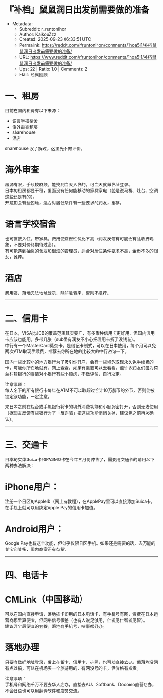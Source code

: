 # 『补档』鼠鼠润日出发前需要做的准备

- Metadata:
  - Subreddit: r_runtonihon
  - Author: KaikouZzz
  - Created: 2025-09-23 06:33:51 UTC
  - Permalink: https://reddit.com/r/runtonihon/comments/1noa5i1/补档鼠鼠润日出发前需要做的准备/
  - URL: https://www.reddit.com/r/runtonihon/comments/1noa5i1/补档鼠鼠润日出发前需要做的准备/
  - Ups: 22 | Ratio: 1.0 | Comments: 2
  - Flair: 经典回顾


# 一、租房

目前在国内租房有以下来源：

- 语言学校宿舍
- 海外审查租房
- sharehouse
- 酒店

sharehouse 没了解过，这里先不做评价。

# 海外审查

房源有限，手续较麻烦，能找到当天入住的，可当天就做住址登录。  
日本的租房都是干租，里面没有任何能移动的家具家电（就是说马桶、灶台、空调这些还是有的）。  
开荒期会有些困难，适合对居住条件有一些要求的润友，推荐。

# 语言学校宿舍

也可直接入住，带家具，费用便宜但性价比不高（润友反馈有可能会有乱收费现象，不要对价格期待过高）。  
有可能遇到抽象的舍友和很烦的管理员，适合对居住条件要求不高，金币不多的润友，推荐。

# 酒店

费用高，落地无法地址登录，除非急着来，否则不推荐。

------------------------------------------------------------------------

# 二、信用卡

在日本，VISA比JCB的覆盖范围其实要广，有多币种信用卡更好用，但国内信用卡应该也能用，多带几张（sub里有润友不小心把信用卡折了没钱花）。  
中行有一个MasterCard莫奈卡，是借记卡制式，可以在日本使用，每个月可以免两次ATM取现手续费，推荐去你所在地的比较大的中行咨询一下。

国内一些比较小的地方银行为了吸引你开户，会有一些境外取现永久免手续费的卡，可能你所在地就有，网上查查，如果有需要可以去看看，但许多润友们因为荷兰村镇银行的事情对小银行有些小顾虑，不做评价，自行决定。

注意事项：  
每人名下的所有银行卡每年在ATM不可以取超过合计10万腊币的外币，否则会被锁定该功能，一定注意。

来日本之前在柜台或手机银行将卡的境外消费功能和小额免密打开，否则无法使用（据润友反馈有些银行为了「反诈骗」把这些功能悄悄关掉，建议走之前再次确认）。

------------------------------------------------------------------------

# 三、交通卡

日本的实体Suica卡和PASMO卡在今年三月份停售了，需要用交通卡的请用以下两种办法解决：

# iPhone用户：

注册一个日区的AppleID（网上有教程），在ApplePay里可以直接添加Suica卡，在手机上就可以用绑定Apple
Pay的信用卡加值。

# Android用户：

Google
Pay也有这个功能，但似乎仅限日区手机。如果还是需要的话，去万能的某宝和某多，国内商家还有存货。

------------------------------------------------------------------------

# 四、电话卡

# CMLink（中国移动）

可以在国内直接申请，落地插卡即用的日本电话卡，有手机号有网，资费在日本运营商那里算便宜，但网络信号很差（也有人说足够用，仁者见仁智者见智）。  
建议开个最便宜的套餐，落地有手机号，啥事都好办。

# 落地办理

只要有做好地址登录，带上在留卡、信用卡、护照，也可以直接去办。但落地没网有点难搞，可以在机场买一个旅游用的、有网没号的卡，但价格有点贵。

注意事项：  
手机号和网络千万不要去华人店办，直接去AU、Softbank、Docomo直营店办，不会日语也可以用翻译软件和店员交流。

